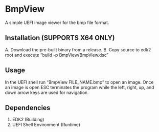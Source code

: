 
# BmpView
A simple UEFI image viewer for the bmp file format.

Installation (SUPPORTS X64 ONLY)
-----------------------------------------------------
A. Download the pre-built binary from a release.
B. Copy source to edk2 root and execute “build -p BmpView/BmpView.dsc”

Usage
-----------------------------------------------------
In the UEFI shell run “BmpView FILE_NAME.bmp” to open an image. Once an image is open ESC terminates the program while the left, right, up, and down arrow keys are used for navigation.

Dependencies
-----------------------------------------------------
1. EDK2 (Building)
2. UEFI Shell Environment (Runtime)
